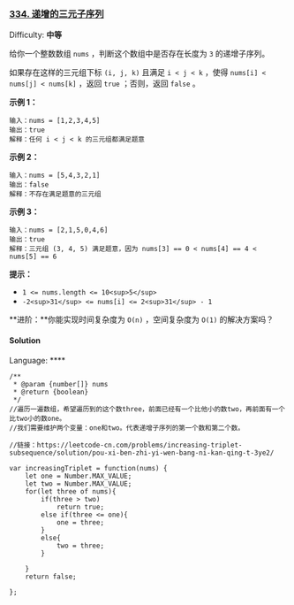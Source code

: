 ### [334\. 递增的三元子序列](https://leetcode-cn.com/problems/increasing-triplet-subsequence/)

Difficulty: **中等**


给你一个整数数组 `nums` ，判断这个数组中是否存在长度为 `3` 的递增子序列。

如果存在这样的三元组下标 `(i, j, k)` 且满足 `i < j < k` ，使得 `nums[i] < nums[j] < nums[k]` ，返回 `true` ；否则，返回 `false` 。

**示例 1：**

```
输入：nums = [1,2,3,4,5]
输出：true
解释：任何 i < j < k 的三元组都满足题意
```

**示例 2：**

```
输入：nums = [5,4,3,2,1]
输出：false
解释：不存在满足题意的三元组
```

**示例 3：**

```
输入：nums = [2,1,5,0,4,6]
输出：true
解释：三元组 (3, 4, 5) 满足题意，因为 nums[3] == 0 < nums[4] == 4 < nums[5] == 6
```

**提示：**

*   `1 <= nums.length <= 10<sup>5</sup>`
*   `-2<sup>31</sup> <= nums[i] <= 2<sup>31</sup> - 1`

**进阶：**你能实现时间复杂度为 `O(n)` ，空间复杂度为 `O(1)` 的解决方案吗？


#### Solution

Language: ****

```
/**
 * @param {number[]} nums
 * @return {boolean}
 */
//遍历一遍数组，希望遍历到的这个数three，前面已经有一个比他小的数two，再前面有一个比two小的数one。
//我们需要维护两个变量：one和two。代表递增子序列的第一个数和第二个数。

//链接：https://leetcode-cn.com/problems/increasing-triplet-subsequence/solution/pou-xi-ben-zhi-yi-wen-bang-ni-kan-qing-t-3ye2/

var increasingTriplet = function(nums) {
    let one = Number.MAX_VALUE;
    let two = Number.MAX_VALUE;
    for(let three of nums){
        if(three > two)
            return true;
        else if(three <= one){
            one = three;
        }
        else{
            two = three;
        }
        
    }
    return false;

};
```